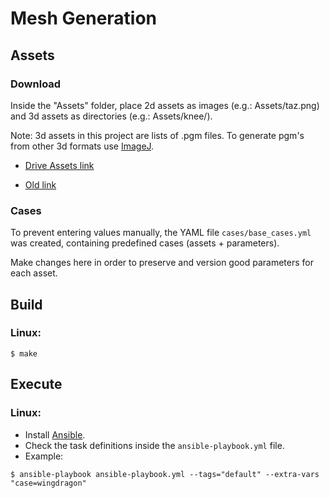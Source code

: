 # Mesh Generation

## Assets

### Download

Inside the "Assets" folder, place 2d assets as images (e.g.: Assets/taz.png) and 3d assets as directories (e.g.: Assets/knee/).

Note: 3d assets in this project are lists of .pgm files. To generate pgm's from other 3d formats use [ImageJ](https://imagej.nih.gov/ij/).

- [Drive Assets link](https://drive.google.com/drive/folders/1N1XqlrUMsS88whSzm2M1pCvgt6qu6EG1?usp=sharing)

- [Old link](https://drive.google.com/folderview?id=0B2Pp8Zn2YoIoT21OMmg0Sl9oSVE&usp=sharing)

### Cases

To prevent entering values manually, the YAML file `cases/base_cases.yml` was created, containing predefined cases (assets + parameters).

Make changes here in order to preserve and version good parameters for each asset.

## Build

### Linux:
```
$ make
```

## Execute

### Linux:
- Install [Ansible](https://docs.ansible.com/ansible/latest/installation_guide/intro_installation.html).
- Check the task definitions inside the `ansible-playbook.yml` file.
- Example:
```
$ ansible-playbook ansible-playbook.yml --tags="default" --extra-vars "case=wingdragon"
```